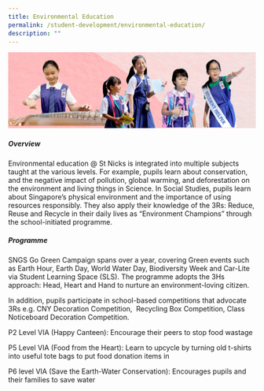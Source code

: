 ```yaml
---
title: Environmental Education
permalink: /student-development/environmental-education/
description: ""
---
```

![](/images/01%20Banner%20Photos/student-development.jpg)

##### **Overview**
Environmental education @ St Nicks is integrated into multiple subjects taught at the various levels. For example, pupils learn about conservation, and the negative impact of pollution, global warming, and deforestation on the environment and living things in Science. In Social Studies, pupils learn about Singapore’s physical environment and the importance of using resources responsibly. They also apply their knowledge of the 3Rs: Reduce, Reuse and Recycle in their daily lives as “Environment Champions” through the school-initiated programme.


##### **Programme**

SNGS Go Green Campaign spans over a year, covering Green events such as Earth Hour, Earth Day, World Water Day, Biodiversity Week and Car-Lite via Student Learning Space (SLS). The programme adopts the 3Hs approach: Head, Heart and Hand to nurture an environment-loving citizen.  

In addition, pupils participate in school-based competitions that advocate 3Rs e.g. CNY Decoration Competition,  Recycling Box Competition, Class Noticeboard Decoration Competition.

P2 Level VIA (Happy Canteen): Encourage their peers to stop food wastage

P5 Level VIA (Food from the Heart): Learn to upcycle by turning old t-shirts into useful tote bags to put food donation items in

P6 level VIA (Save the Earth-Water Conservation): Encourages pupils and their families to save water